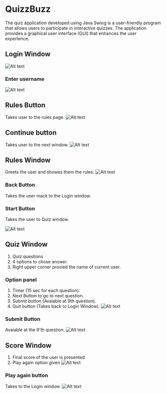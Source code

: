 # QuizzBuzz
The quiz application developed using Java Swing is a user-friendly program that allows users to participate in interactive quizzes. The application provides a graphical user interface (GUI) that enhances the user experience.
## Login Window
![Alt text](image.png)
### Enter username
![Alt text](image-1.png)
## Rules Button
Takes user to the rules page.
![Alt text](image-2.png)
## Continue button 
Takes user to the next window.
![Alt text](image-3.png)
## Rules Window
Greets the user and showes them the rules.
![Alt text](image-4.png)
### Back Button
Takes the user mack to the Login window.
### Start Button
Takes the user to Quiz window.

![Alt text](image-5.png)
## Quiz Window
1. Quiz questions
2. 4 options to chose answer.
3. Right upper corner provied the name of current user.
### Option panel
1. Timer (15 sec for each question).
2. Next Button to go to next question.
3. Submit button (Avaiable at 9th question).
4. Quit button (Takes back to Login Window).
![Alt text](image-6.png)
### Submit Button
Avaiable at the 9'th question.
![Alt text](image-7.png)
## Score Window
1. Final score of the user is presented
2. Play again option given
![Alt text](image-8.png)
### Play again button
Takes to the Login window.
![Alt text](image-9.png)

